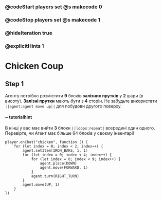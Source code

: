 ### @codeStart players set @s makecode 0
### @codeStop players set @s makecode 1

### @hideIteration true 
### @explicitHints 1


# Chicken Coup

## Step 1
Агенту потрібно розмістити **9** блоків **залізних прутків** у **2** шари (в висоту). **Залізні прутки** мають бути з **4** сторін. Не забудьте використати ``||agent:agent move up||`` для побудови другого поверху.

#### ~ tutorialhint
В кінці у вас має вийти **3** блоки ``||loops:repeat|`` всередині один одного. Перевірте, чи Агент має більше 64 блоків у своєму інвентарі!

```ghost
player.onChat("chicken", function () {
    for (let index = 0; index < 2; index++) {
        agent.setItem(IRON_BARS, 1, 1)
        for (let index = 0; index < 4; index++) {
            for (let index = 0; index < 9; index++) {
                agent.place(DOWN)
                agent.move(FORWARD, 1)
            }
            agent.turn(RIGHT_TURN)
        }
        agent.move(UP, 1)
    }
})

``` 
